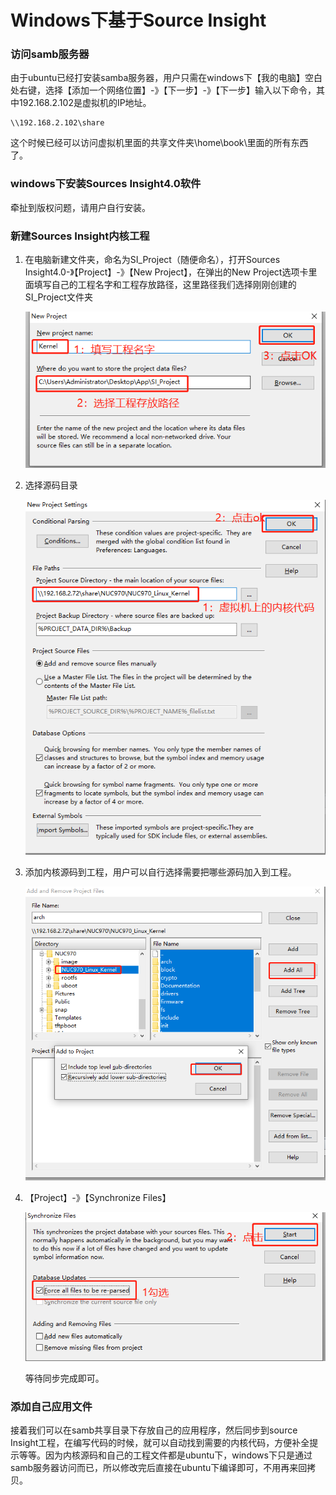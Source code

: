 # Windows下基于Source Insight

### 访问samb服务器

由于ubuntu已经打安装samba服务器，用户只需在windows下【我的电脑】空白处右键，选择【添加一个网络位置】-》【下一步】-》【下一步】输入以下命令，其中192.168.2.102是虚拟机的IP地址。

```
\\192.168.2.102\share
```

这个时候已经可以访问虚拟机里面的共享文件夹\home\book\里面的所有东西了。

### windows下安装Sources Insight4.0软件

牵扯到版权问题，请用户自行安装。

### 新建Sources Insight内核工程

1. 在电脑新建文件夹，命名为SI_Project（随便命名），打开Sources Insight4.0-》【Project】-》【New Project】，在弹出的New Project选项卡里面填写自己的工程名字和工程存放路径，这里路径我们选择刚刚创建的SI_Project文件夹

   ![填写工程名和选择工程存放路径](../media/20.si_prj_cfg1.png)

2. 选择源码目录

   ![选择源码目录](../media/21.si_pri_cfg2.png)

3. 添加内核源码到工程，用户可以自行选择需要把哪些源码加入到工程。

   ![添加源码到工程](../media/22.si_prj_cfg3.png)

4. 【Project】-》【Synchronize Files】

   ![同步源码](../media/23.si_prj_cfg3.png)

   等待同步完成即可。

### 添加自己应用文件

接着我们可以在samb共享目录下存放自己的应用程序，然后同步到source Insight工程，在编写代码的时候，就可以自动找到需要的内核代码，方便补全提示等等。因为内核源码和自己的工程文件都是ubuntu下，windows下只是通过samb服务器访问而已，所以修改完后直接在ubuntu下编译即可，不用再来回拷贝。



